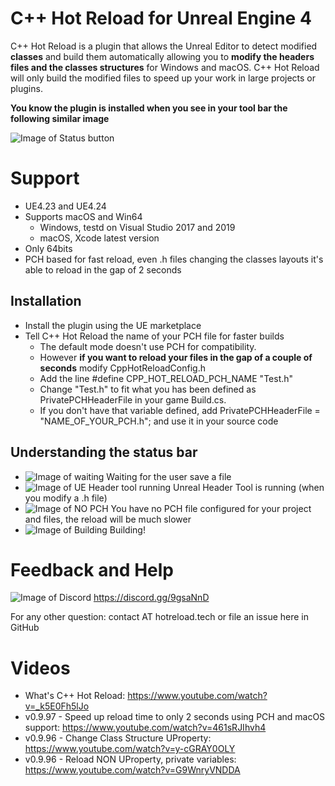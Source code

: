 # C++ Hot Reload for Unreal Engine 4
C++ Hot Reload is a plugin that allows the Unreal Editor to detect modified **classes** and build them automatically allowing you to **modify the headers files and the classes structures** for Windows and macOS. C++ Hot Reload will only build the modified files to speed up your work in large projects or plugins. 

**You know the plugin is installed when you see in your tool bar the following similar image**

![Image of Status button](https://github.com/CppHotReload/UE4/blob/master/images/toolbar.jpg?raw=true)

# Support
* UE4.23 and UE4.24
* Supports macOS and Win64
   * Windows, testd on Visual Studio 2017 and 2019
   * macOS, Xcode latest version
* Only 64bits
* PCH based for fast reload, even .h files changing the classes layouts it's able to reload in the gap of 2 seconds

## Installation
* Install the plugin using the UE marketplace
* Tell C++ Hot Reload the name of your PCH file for faster builds
  * The default mode doesn't use PCH for compatibility.
  * However **if you want to reload your files in the gap of a couple of seconds** modify CppHotReloadConfig.h 
  * Add the line #define CPP_HOT_RELOAD_PCH_NAME "Test.h"
  * Change "Test.h" to fit what you has been defined as PrivatePCHHeaderFile in your game Build.cs. 
  * If you don't have that variable defined, add PrivatePCHHeaderFile = "NAME_OF_YOUR_PCH.h"; and use it in your source code

## Understanding the status bar 
* ![Image of waiting](https://github.com/CppHotReload/UE4/blob/master/images/ToolBar_Icon_40_waiting.png?raw=true) Waiting for the user save a file 
* ![Image of UE Header tool running](https://github.com/CppHotReload/UE4/blob/master/images/ToolBar_Icon_40_ue_tool.png?raw=true) Unreal Header Tool is running (when you modify a .h file)
* ![Image of NO PCH](https://github.com/CppHotReload/UE4/blob/master/images/ToolBar_Icon_40_no_pch_1.png?raw=true) You have no  PCH file configured for your project and files, the reload will be much slower
* ![Image of Building](https://github.com/CppHotReload/UE4/blob/master/images/ToolBar_Icon_40_1.png?raw=true) Building!

# Feedback and Help
![Image of Discord](https://discordapp.com/assets/e4923594e694a21542a489471ecffa50.svg)
https://discord.gg/9gsaNnD

For any other question: contact AT hotreload.tech or file an issue here in GitHub
# Videos
* What's C++ Hot Reload: https://www.youtube.com/watch?v=_k5E0Fh5lJo
* v0.9.97 - Speed up reload time to only 2 seconds using PCH and macOS support: https://www.youtube.com/watch?v=461sRJIhvh4
* v0.9.96 - Change Class Structure UProperty: https://www.youtube.com/watch?v=y-cGRAY0OLY
* v0.9.96 - Reload NON UProperty, private variables: https://www.youtube.com/watch?v=G9WnryVNDDA

